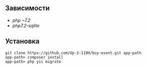## Зависимости
* _php ~7.2_
* _php7.2-sqlite_

## Установка

```
git clone https://github.com/Up-2-110H/buy-event.git app-path
app-path> composer install
app-path> php yii migrate
```

